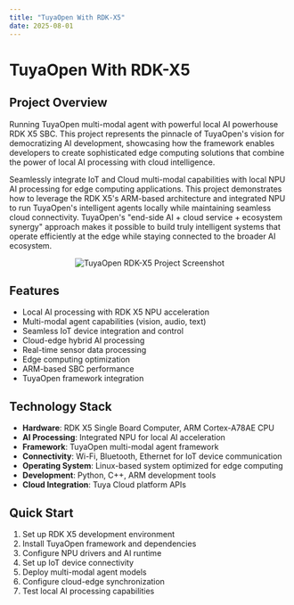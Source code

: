 ```yaml
---
title: "TuyaOpen With RDK-X5"
date: 2025-08-01
---
```


<BackToProjects />

# TuyaOpen With RDK-X5

## Project Overview

Running TuyaOpen multi-modal agent with powerful local AI powerhouse RDK X5 SBC. This project represents the pinnacle of TuyaOpen's vision for democratizing AI development, showcasing how the framework enables developers to create sophisticated edge computing solutions that combine the power of local AI processing with cloud intelligence.

Seamlessly integrate IoT and Cloud multi-modal capabilities with local NPU AI processing for edge computing applications. This project demonstrates how to leverage the RDK X5's ARM-based architecture and integrated NPU to run TuyaOpen's intelligent agents locally while maintaining seamless cloud connectivity. TuyaOpen's "end-side AI + cloud service + ecosystem synergy" approach makes it possible to build truly intelligent systems that operate efficiently at the edge while staying connected to the broader AI ecosystem.

<p align="center">
  <img
    src="https://images.tuyacn.com/fe-static/docs/img/7a0fcb92-b721-4f38-8b32-3cb84aca785e.jpg"
    alt="TuyaOpen RDK-X5 Project Screenshot"
    style={{
      width: "80%",
      borderRadius: "12px",
      boxShadow: "0 2px 16px rgba(0,0,0,0.08)"
    }}
  />
</p>

## Features

- Local AI processing with RDK X5 NPU acceleration
- Multi-modal agent capabilities (vision, audio, text)
- Seamless IoT device integration and control
- Cloud-edge hybrid AI processing
- Real-time sensor data processing
- Edge computing optimization
- ARM-based SBC performance
- TuyaOpen framework integration

## Technology Stack

- **Hardware**: RDK X5 Single Board Computer, ARM Cortex-A78AE CPU
- **AI Processing**: Integrated NPU for local AI acceleration
- **Framework**: TuyaOpen multi-modal agent framework
- **Connectivity**: Wi-Fi, Bluetooth, Ethernet for IoT device communication
- **Operating System**: Linux-based system optimized for edge computing
- **Development**: Python, C++, ARM development tools
- **Cloud Integration**: Tuya Cloud platform APIs

## Quick Start

1. Set up RDK X5 development environment
2. Install TuyaOpen framework and dependencies
3. Configure NPU drivers and AI runtime
4. Set up IoT device connectivity
5. Deploy multi-modal agent models
6. Configure cloud-edge synchronization
7. Test local AI processing capabilities
